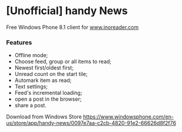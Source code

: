 # [Unofficial] handy News
Free Windows Phone 8.1 client for www.inoreader.com

### Features
- Offline mode;
- Choose feed, group or all items to read;
- Newest first/oldest first;
- Unread count on the start tile;
- Automark item as read;
- Text settings;
- Feed's incremental loading;
- open a post in the browser;
- share a post.

Download from Windows Store https://www.windowsphone.com/en-us/store/app/handy-news/0097e7aa-c2cb-4820-91e2-66626d8f2f76
